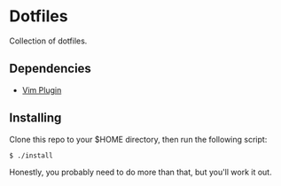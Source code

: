 # Dotfiles

Collection of dotfiles.

## Dependencies
- [Vim Plugin](https://github.com/junegunn/vim-plug)

## Installing

Clone this repo to your $HOME directory, then run the following script:

```
$ ./install
```

Honestly, you probably need to do more than that, but you'll work it out.
